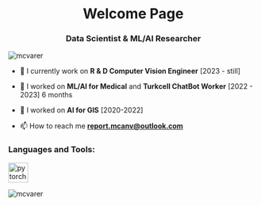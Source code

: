 <h1 align="center">Welcome Page</h1>
<h3 align="center">Data Scientist & ML/AI Researcher</h3>

<p align="left"> <img src="https://komarev.com/ghpvc/?username=mcvarer" alt="mcvarer" /> </p>

- 🔭 I currently work on  **R & D Computer Vision Engineer** [2023 - still]

- 🔭 I worked on  **ML/AI for Medical** and **Turkcell ChatBot Worker** [2022 - 2023] 6 months

- 🔭 I worked on  **AI for GIS** [2020-2022]

- 📫 How to reach me **report.mcanv@outlook.com**


<h3 align="left">Languages and Tools:</h3>
<a href="https://pytorch.org/" target="_blank"> <img src="https://www.vectorlogo.zone/logos/pytorch/pytorch-icon.svg" alt="pytorch" width="40" height="40"/> </a> </p>

<p><img align="left" src="https://github-readme-stats.vercel.app/api/top-langs/?username=mcvarer&layout=compact" alt="mcvarer" /></p>
